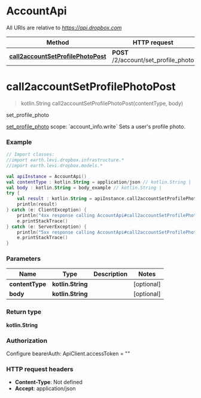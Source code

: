 # AccountApi

All URIs are relative to *https://api.dropbox.com*

Method | HTTP request | Description
------------- | ------------- | -------------
[**call2accountSetProfilePhotoPost**](AccountApi.md#call2accountSetProfilePhotoPost) | **POST** /2/account/set_profile_photo | set_profile_photo


<a name="call2accountSetProfilePhotoPost"></a>
# **call2accountSetProfilePhotoPost**
> kotlin.String call2accountSetProfilePhotoPost(contentType, body)

set_profile_photo

[set_profile_photo](https://www.dropbox.com/developers/documentation/http/documentation#account-set_profile_photo)  scope: &#x60;account_info.write&#x60;  Sets a user&#39;s profile photo.

### Example
```kotlin
// Import classes:
//import earth.levi.dropbox.infrastructure.*
//import earth.levi.dropbox.models.*

val apiInstance = AccountApi()
val contentType : kotlin.String = application/json // kotlin.String | 
val body : kotlin.String = body_example // kotlin.String | 
try {
    val result : kotlin.String = apiInstance.call2accountSetProfilePhotoPost(contentType, body)
    println(result)
} catch (e: ClientException) {
    println("4xx response calling AccountApi#call2accountSetProfilePhotoPost")
    e.printStackTrace()
} catch (e: ServerException) {
    println("5xx response calling AccountApi#call2accountSetProfilePhotoPost")
    e.printStackTrace()
}
```

### Parameters

Name | Type | Description  | Notes
------------- | ------------- | ------------- | -------------
 **contentType** | **kotlin.String**|  | [optional]
 **body** | **kotlin.String**|  | [optional]

### Return type

**kotlin.String**

### Authorization


Configure bearerAuth:
    ApiClient.accessToken = ""

### HTTP request headers

 - **Content-Type**: Not defined
 - **Accept**: application/json

